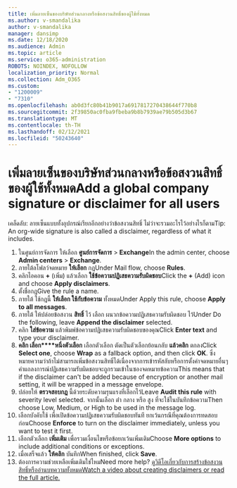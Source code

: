 ```yaml
---
title: เพิ่มลายเซ็นของบริษัทส่วนกลางหรือข้อสงวนสิทธิ์ของผู้ใช้ทั้งหมด
ms.author: v-smandalika
author: v-smandalika
manager: dansimp
ms.date: 12/18/2020
ms.audience: Admin
ms.topic: article
ms.service: o365-administration
ROBOTS: NOINDEX, NOFOLLOW
localization_priority: Normal
ms.collection: Adm_O365
ms.custom:
- "1200009"
- "7310"
ms.openlocfilehash: ab0d3fc80b41b9017a6917817270438644f770b8
ms.sourcegitcommit: 2f39850ac0fba9fbeba9b8b7939ae79b505d3b67
ms.translationtype: MT
ms.contentlocale: th-TH
ms.lasthandoff: 02/12/2021
ms.locfileid: "50243640"
---
```

# <a name="add-a-global-company-signature-or-disclaimer-for-all-users"></a><span data-ttu-id="c8d17-102">เพิ่มลายเซ็นของบริษัทส่วนกลางหรือข้อสงวนสิทธิ์ของผู้ใช้ทั้งหมด</span><span class="sxs-lookup"><span data-stu-id="c8d17-102">Add a global company signature or disclaimer for all users</span></span>

<span data-ttu-id="c8d17-103">เคล็ดลับ: ลายเซ็นแบบทั้งอุปกรณ์เรียกอีกอย่างว่าข้อสงวนสิทธิ์ ไม่ว่าจะรวมอะไรไว้อย่างไรก็ตาม</span><span class="sxs-lookup"><span data-stu-id="c8d17-103">Tip: An org-wide signature is also called a disclaimer, regardless of what it includes.</span></span>

1. <span data-ttu-id="c8d17-104">ในศูนย์การจัดการ ให้เลือก **ศูนย์การจัดการ**  >  **Exchange**</span><span class="sxs-lookup"><span data-stu-id="c8d17-104">In the admin center, choose **Admin centers** > **Exchange**.</span></span>
2. <span data-ttu-id="c8d17-105">ภายใต้ลโฟลว์จดหมาย **ให้เลือก** กฎ</span><span class="sxs-lookup"><span data-stu-id="c8d17-105">Under Mail flow, choose **Rules**.</span></span>
3. <span data-ttu-id="c8d17-106">คลิกไอคอน **+** (เพิ่ม) แล้วเลือก **ใช้ข้อความปฏิเสธความรับผิดชอบ**</span><span class="sxs-lookup"><span data-stu-id="c8d17-106">Click the **+** (Add) icon and choose **Apply disclaimers**.</span></span>
4. <span data-ttu-id="c8d17-107">ตั้งชื่อกฎ</span><span class="sxs-lookup"><span data-stu-id="c8d17-107">Give the rule a name.</span></span>
5. <span data-ttu-id="c8d17-108">ภายใต้ ใช้กฎนี้ **ให้เลือก ใช้กับข้อความ** ทั้งหมด</span><span class="sxs-lookup"><span data-stu-id="c8d17-108">Under Apply this rule, choose **Apply to all messages**.</span></span>
6. <span data-ttu-id="c8d17-109">ภายใต้ ให้ปล่อยข้อสงวน **สิทธิ์** ไว้ เลือก ผนวกข้อความปฏิเสธความรับผิดชอบ ไว้</span><span class="sxs-lookup"><span data-stu-id="c8d17-109">Under Do the following, leave **Append the disclaimer** selected.</span></span>
7. <span data-ttu-id="c8d17-110">คลิก **ใส่ข้อความ** แล้วพิมพ์ข้อความปฏิเสธความรับผิดชอบของคุณ</span><span class="sxs-lookup"><span data-stu-id="c8d17-110">Click **Enter text** and type your disclaimer.</span></span>
8. <span data-ttu-id="c8d17-111">**คลิก เลือก\*\*\*\*หนึ่งตัวเลือก** เลือกตัวเลือก ตัดเป็นตัวเลือกย้อนกลับ **แล้วคลิก** ตกลง</span><span class="sxs-lookup"><span data-stu-id="c8d17-111">Click **Select one**, choose **Wrap** as a fallback option, and then click **OK**.</span></span> <span data-ttu-id="c8d17-112">ซึ่งหมายความว่าถ้าไม่สามารถเพิ่มข้อสงวนสิทธิ์ได้เนื่องจากการเข้ารหัสลับหรือการตั้งค่าจดหมายอื่นๆ คําแถลงการณ์ปฏิเสธความรับผิดชอบจะถูกรวมเข้าในซองจดหมายข้อความ</span><span class="sxs-lookup"><span data-stu-id="c8d17-112">This means that if the disclaimer can't be added because of encryption or another mail setting, it will be wrapped in a message envelope.</span></span>
9. <span data-ttu-id="c8d17-113">ปล่อยให้ **ตรวจสอบกฎ** นี้ด้วยระดับความรุนแรงที่เลือกไว้</span><span class="sxs-lookup"><span data-stu-id="c8d17-113">Leave **Audit this rule** with severity level selected.</span></span> <span data-ttu-id="c8d17-114">จากนั้นเลือก ต่่า กลาง หรือ สูง ที่จะใช้ในบันทึกข้อความ</span><span class="sxs-lookup"><span data-stu-id="c8d17-114">Then choose Low, Medium, or High to be used in the message log.</span></span>
10. <span data-ttu-id="c8d17-115">เลือกบังคับใช้ เพื่อเปิดข้อความปฏิเสธความรับผิดชอบทันที ยกเว้นกรณีที่คุณต้องการทดสอบก่อน</span><span class="sxs-lookup"><span data-stu-id="c8d17-115">Choose **Enforce** to turn on the disclaimer immediately, unless you want to test it first.</span></span>
11. <span data-ttu-id="c8d17-116">เลือกตัวเลือก **เพิ่มเติม** เพื่อรวมเงื่อนไขหรือข้อยกเว้นเพิ่มเติม</span><span class="sxs-lookup"><span data-stu-id="c8d17-116">Choose **More options** to include additional conditions or exceptions.</span></span>
12. <span data-ttu-id="c8d17-117">เมื่อเสร็จแล้ว **ให้คลิก** บันทึก</span><span class="sxs-lookup"><span data-stu-id="c8d17-117">When finished, click **Save**.</span></span>
13. <span data-ttu-id="c8d17-118">ต้องการความช่วยเหลือเพิ่มเติมใช่ไหม</span><span class="sxs-lookup"><span data-stu-id="c8d17-118">Need more help?</span></span> [<span data-ttu-id="c8d17-119">ดูวิดีโอเกี่ยวกับการสร้างข้อสงวนสิทธิ์หรืออ่านบทความทั้งหมด</span><span class="sxs-lookup"><span data-stu-id="c8d17-119">Watch a video about creating disclaimers or read the full article.</span></span>](https://support.office.com/article/2d75860f-c527-4352-a7f6-73eba54c0c72?wt.mc_id=Chat_GlobalSignature)